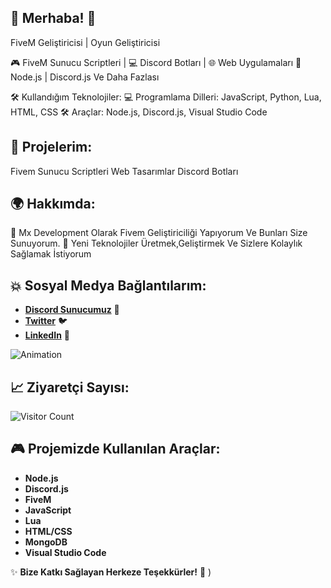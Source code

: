## 👋 Merhaba! 👾
FiveM Geliştiricisi | Oyun Geliştiricisi

🎮 FiveM Sunucu Scriptleri | 💻 Discord Botları | 🌐 Web Uygulamaları
🚀 Node.js | Discord.js Ve Daha Fazlası

🛠️ Kullandığım Teknolojiler:
💻 Programlama Dilleri: JavaScript, Python, Lua, HTML, CSS
🛠️ Araçlar: Node.js, Discord.js, Visual Studio Code

## 🚀 Projelerim:

Fivem Sunucu Scriptleri
Web Tasarımlar
Discord Botları

## 🌍 Hakkımda:

🚀 Mx Development Olarak Fivem Geliştiriciliği Yapıyorum Ve Bunları Size Sunuyorum.
🧠 Yeni Teknolojiler Üretmek,Geliştirmek Ve Sizlere Kolaylık Sağlamak İstiyorum

## 💥 **Sosyal Medya Bağlantılarım:**
- [**Discord Sunucumuz**](https://discord.gg/5FGvgD8Ckg) 🎉  
- [**Twitter**](https://twitter.com/mxdev) 🐦  
- [**LinkedIn**](https://linkedin.com/in/mxdev) 🔗

![Animation](https://www.algoritmaornekleri.com/wp-content/uploads/2018/09/progrmalama-nedir-300x245.png)

## 📈 **Ziyaretçi Sayısı:**  
![Visitor Count](https://profile-counter.glitch.me/ArentuzaDevelopement/count.svg)


## 🎮 **Projemizde Kullanılan Araçlar:**
- **Node.js**
- **Discord.js**
- **FiveM**
- **JavaScript**
- **Lua**
- **HTML/CSS**
- **MongoDB**
- **Visual Studio Code**

✨ **Bize Katkı Sağlayan Herkeze Teşekkürler!** 🚀 
)

